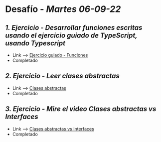 # Desafío - *Martes 06-09-22*

## *1. Ejercicio - Desarrollar funciones escritas usando el ejercicio guiado de TypeScript, usando Typescript*

- Link --> [Ejercicio guiado - Funciones](https://docs.microsoft.com/en-us/training/modules/typescript-develop-typed-functions/)
- Completado

## *2. Ejercicio - Leer clases abstractas*

- Link --> [Clases abstractas](https://sbcode.net/typescript/abstract_classes/)
- Completado

## *3. Ejercicio - Mire el video Clases abstractas vs Interfaces*

- Link --> [Clases abstractas vs Interfaces](https://www.youtube.com/watch?v=Lnqmde9LP74)
- Completado
